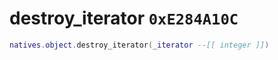 # destroy_iterator `0xE284A10C`

```lua
natives.object.destroy_iterator(_iterator --[[ integer ]])
```